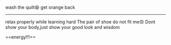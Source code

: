 wash the quilt😆
get orange back
**********
relax properly while learning hard
The pair of shoe do not fit me😠
Dont show your body,just show your good look and wisdom

==energy!!!==